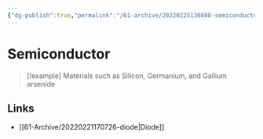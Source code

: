 ```yaml
---
{"dg-publish":true,"permalink":"/61-archive/20220225130808-semiconductor/","dgHomeLink":true,"dgPassFrontmatter":false}
---
```



# Semiconductor

> [!example]
> Materials such as Silicon, Germanium, and Gallium arsenide

## Links

- [[61-Archive/20220221170726-diode|Diode]]
